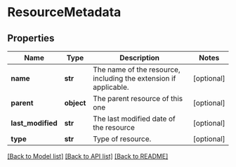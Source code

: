 # ResourceMetadata

## Properties
Name | Type | Description | Notes
------------ | ------------- | ------------- | -------------
**name** | **str** | The name of the resource, including the extension if applicable. | [optional] 
**parent** | **object** | The parent resource of this one | [optional] 
**last_modified** | **str** | The last modified date of the resource | [optional] 
**type** | **str** | Type of resource. | [optional] 

[[Back to Model list]](../README.md#documentation-for-models) [[Back to API list]](../README.md#documentation-for-api-endpoints) [[Back to README]](../README.md)

